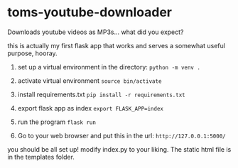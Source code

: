 # toms-youtube-downloader
Downloads youtube videos as MP3s... what did you expect?

this is actually my first flask app that works and serves a somewhat useful purpose, hooray.

1. set up a virtual environment in the directory:
`python -m venv .`

2. activate virtual environment
`source bin/activate`

3. install requirements.txt
`pip install -r requirements.txt`

4. export flask app as index
`export FLASK_APP=index`

5. run the program
`flask run`

6. Go to your web browser and put this in the url:
`http://127.0.0.1:5000/`

you should be all set up! modify index.py to your liking. The static html file is in the templates folder.
